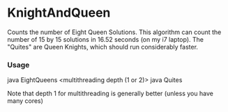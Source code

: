 # KnightAndQueen
Counts the number of Eight Queen Solutions. This algorithm can count the number of 15 by 15 solutions in 16.52 seconds (on my i7 laptop).
The "Quites" are Queen Knights, which should run considerably faster.


### Usage

java EightQueens <board width> <multithreading depth (1 or 2)> <include additional value for quites>
java Quites <board width>

Note that depth 1 for multithreading is generally better (unless you have many cores)